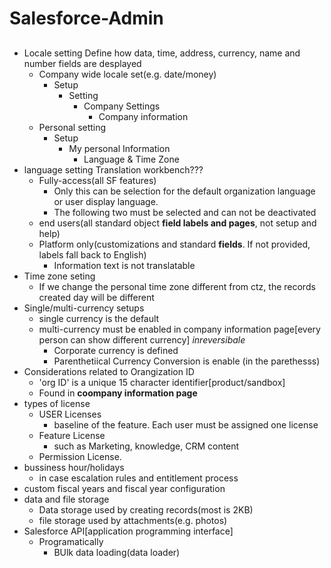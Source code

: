 # Salesforce-Admin

## 
- Locale setting
Define how data, time, address, currency, name and number fields are desplayed
  - Company wide locale set(e.g. date/money)
    - Setup
      - Setting
        - Company Settings
          - Company information
  - Personal setting
    - Setup
      - My personal Information
        - Language & Time Zone
- language setting
  Translation workbench???
  - Fully-access(all SF features)
    - Only this can be selection for the default organization language or user display language.
    - The following two must be selected and can not be deactivated
  - end users(all standard object **field labels and pages**, not setup and help)
  - Platform only(customizations and standard **fields**. If not provided, labels fall back to English)
    - Information text is not translatable
- Time zone seting
  - If we change the personal time zone different from ctz, the records created day will be different
- Single/multi-currency setups
  - single currency is the default
  - multi-currency must be enabled in company information page[every person can show different currency] *inreversibale*
      - Corporate currency is defined
      - Parenthetiical Currency Conversion is enable (in the parethesss)
- Considerations related to Orangization ID
  - 'org ID' is a unique 15 character identifier[product/sandbox]
  - Found in **coompany information page**
- types of license
  - USER Licenses
    - baseline of the feature. Each user must be assigned one license
  - Feature License
    - such as Marketing, knowledge, CRM content
  - Permission License.
- bussiness hour/holidays
  - in case escalation rules and entitlement process
- custom fiscal years and fiscal year configuration
- data and file storage
  - Data storage used by creating records(most is 2KB)
  - file storage used by attachments(e.g. photos)
- Salesforce API[application programming interface]
  - Programatically
    - BUlk data loading(data loader)

